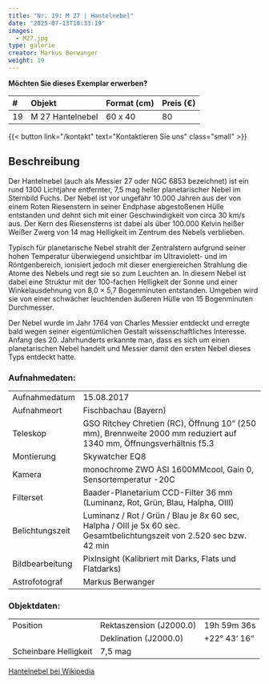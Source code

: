 ```yaml
---
title: "Nr. 19: M 27 | Hantelnebel"
date: "2025-07-13T10:33:19"
images:
  - M27.jpg
type: galerie
creator: Markus Berwanger
weight: 19
---
```


**Möchten Sie dieses Exemplar erwerben?**

| #   | Objekt           | Format (cm) | Preis (€) |
| :-- | :--------------- | :---------- | :-------- |
| 19  | M 27 Hantelnebel | 60 x 40     | 80        |

{{< button link="/kontakt" text="Kontaktieren Sie uns" class="small" >}}

## Beschreibung

Der Hantelnebel (auch als Messier 27 oder NGC 6853 bezeichnet) ist ein rund 1300 Lichtjahre entfernter, 7,5 mag heller planetarischer Nebel im Sternbild Fuchs. Der Nebel ist vor ungefähr 10.000 Jahren aus der von einem Roten Riesenstern in seiner Endphase abgestoßenen Hülle entstanden und dehnt sich mit einer Geschwindigkeit von circa 30 km/s aus. Der Kern des Riesensterns ist dabei als über 100.000 Kelvin heißer Weißer Zwerg von 14 mag Helligkeit im Zentrum des Nebels verblieben.

Typisch für planetarische Nebel strahlt der Zentralstern aufgrund seiner hohen Temperatur überwiegend unsichtbar im Ultraviolett- und im Röntgenbereich, ionisiert jedoch mit dieser energiereichen Strahlung die Atome des Nebels und regt sie so zum Leuchten an. In diesem Nebel ist dabei eine Struktur mit der 100-fachen Helligkeit der Sonne und einer Winkelausdehnung von 8,0 × 5,7 Bogenminuten entstanden. Umgeben wird sie von einer schwächer leuchtenden äußeren Hülle von 15 Bogenminuten Durchmesser.

Der Nebel wurde im Jahr 1764 von Charles Messier entdeckt und erregte bald wegen seiner eigentümlichen Gestalt wissenschaftliches Interesse. Anfang des 20. Jahrhunderts erkannte man, dass es sich um einen planetarischen Nebel handelt und Messier damit den ersten Nebel dieses Typs entdeckt hatte.

### Aufnahmedaten:

|                 |                                                                                                                        |
| --------------- | ---------------------------------------------------------------------------------------------------------------------- |
| Aufnahmedatum   | 15.08.2017                                                                                                             |
| Aufnahmeort     | Fischbachau (Bayern)                                                                                                   |
| Teleskop        | GSO Ritchey Chretien (RC), Öffnung 10“ (250 mm), Brennweite 2000 mm reduziert auf 1340 mm, Öffnungsverhältnis f5.3     |
| Montierung      | Skywatcher EQ8                                                                                                         |
| Kamera          | monochrome ZWO ASI 1600MMcool, Gain 0, Sensortemperatur -20C                                                           |
| Filterset       | Baader-Planetarium CCD-Filter 36 mm (Luminanz, Rot, Grün, Blau, Halpha, OIII)                                          |
| Belichtungszeit | Luminanz / Rot / Grün / Blau je 8x 60 sec, Halpha / OIII je 5x 60 sec. Gesamtbelichtungszeit von 2.520 sec bzw. 42 min |
| Bildbearbeitung | PixInsight (Kalibriert mit Darks, Flats und Flatdarks)                                                                 |
| Astrofotograf   | Markus Berwanger                                                                                                       |

### Objektdaten:

|                       |                         |              |
| --------------------- | ----------------------- | ------------ |
| Position              | Rektaszension (J2000.0) | 19h 59m 36s  |
|                       | Deklination (J2000.0)   | +22° 43‘ 16“ |
| Scheinbare Helligkeit | 7,5 mag                 |              |

[Hantelnebel bei Wikipedia](https://de.wikipedia.org/wiki/Hantelnebel)
